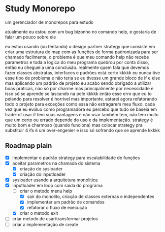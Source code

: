 # Study Monorepo
 um gerenciador de monorepos para estudo


atualmente eu estou com um bug bizonho no comando help, e gostaria de falar um pouco sobre ele

eu estou usando (ou tentando) o design partner strategy que consiste em criar uma estrutura de map
com as funções de forma padronizada para ser chamado facilmente, o problema é que meu comando help
não recebe parametros e toda a logica do meu programa quebrou por conta disso, então eu cheguei a uma conclusão.
realmente quem fala que devemos fazer classes abstratas, interfaces e padrões está certo kkkkk eu nunca tive esse tipo de problema e não teria se eu tivesse um grande bloco de if e else mas aplicando um padrão de projeto eu acabo sendo obrigado a utilizar boas praticas, não só por charme mas principalmente por necessidade e isso só se aprende se lascando na pele kkkkk então esse erro que eu to pelando para resolver é horrivel mas importante. estarei agora refatorando todo o projeto para exceções como essa não estragarem meu fluxo. cada vez que eu evoluo como programadora eu percebo que tudo se baseia em trade-of usar if tem suas vantagens e não usar também tem, não tem muito que um certo ou errado depende do uso e da implementação. strategy é muito bom e charmoso (quando funciona) mas colocar strategy pra substituir 4 ifs é um over-engenier e isso só sofrendo que se aprende kkkkk


 Roadmap plain
 ---------------------------------------------------------

 - [x] implementar o padrão strategy para escalabilidade de funções
 - [x] aceitar parametros na chamada do sistema
    - [x] criação do sysloader
    - [x] criação do inputloader
 - [x] sysloader usando a arquitetura monolitica
 - [x] inputloader em loop com saida do programa
    - [ ] criar o metodo menu help
        - [x] sair do monolito, criação de classes externas e independentes
        - [x] implementar um padrão de comandos
        - [x] refatorar o fluxo de execução
    - [x] criar o metodo exit
 - [ ] criar metodo de usar/transformar projetos
 - [ ] criar a implementação de create
